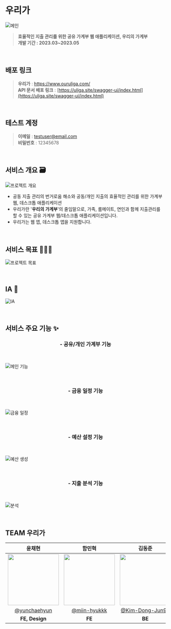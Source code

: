 # 우리가

![메인](https://github.com/Uliga/Uliga_Frontend/assets/79246447/27ae04c1-a81e-4108-90e9-9096022d1226)

> **효율적인 지출 관리를 위한 공유 가계부 웹 애플리케이션, 우리의 가계부**
> <br/>
> **개발 기간 : 2023.03~2023.05**

<br/>

## 배포 링크

> **우리가** : https://www.ouruliga.com/
> <br/>
> **API 문서 배포 링크** : [https://uliga.site/swagger-ui/index.html](https://uliga.site/swagger-ui/index.html)

<br/>

## 테스트 계정

> **이메일** : testuser@email.com
> <br/>
> **비밀번호** : 12345678

<br/>

## 서비스 개요 🗃️

![프로젝트 개요](https://github.com/Uliga/Uliga_Frontend/assets/79246447/543d3b6a-65d8-4529-b584-a34cf78fadf8)

- 공동 지출 관리의 번거로움 해소와 공동/개인 지출의 효율적인 관리를 위한 가계부 웹, 데스크톱 애플리케이션
- 우리가란 '**우리의 가계부**'의 줄임말으로, 가족, 룸메이트, 연인과 함께 지출관리를 할 수 있는 공유 가계부 웹/데스크톱 애플리케이션입니다.
- 우리가는 웹 앱, 데스크톱 앱을 지원합니다.

<br/>

## 서비스 목표 👩🏻‍💻

![프로젝트 목표](https://github.com/Uliga/Uliga_Frontend/assets/79246447/91534b96-306e-4991-b735-7bc8e8dce9e7)

<br/>

## IA 📝

![IA](https://github.com/Uliga/Uliga_Frontend/assets/79246447/2014674a-2105-417f-be4b-d085969b72b8)

<br/>

## 서비스 주요 기능 ✨

<h3 align="center">- 공유/개인 가계부 기능</h3>

<br/>

![메인 기능](https://github.com/Uliga/Uliga_Frontend/assets/79246447/6f94f815-4023-4e5e-b5e0-b92ed0383070)

<br/>

<h3 align="center">- 금융 일정 기능</h3>

<br/>

![금융 일정](https://github.com/Uliga/Uliga_Frontend/assets/79246447/988693b0-2e64-4dc7-9bf3-d712f19d9144)

<br/>

<h3 align="center">- 예산 설정 기능</h3>

<br/>

![예산 생성](https://github.com/Uliga/Uliga_Frontend/assets/79246447/407e5ea8-c40b-4f0b-ab6c-7c853261d61c)

<br/>

<h3 align="center">- 지출 분석 기능</h3>

<br/>

![분석](https://github.com/Uliga/Uliga_Frontend/assets/79246447/eb2b4bda-4a4b-4eb7-bf24-d59db97e1d1d)

<br/>


## TEAM 우리가

|                                      윤채현                                       |                                       함민혁                                        |                                      김동준                                       |
|:------------------------------------------------------------------------------:|:--------------------------------------------------------------------------------:|:------------------------------------------------------------------------------:|
| <img width="160px" src="https://avatars.githubusercontent.com/u/79246447?v=4"> | <img width="160px" src="https://avatars.githubusercontent.com/u/97940568?v=4" /> | <img width="160px" src="https://avatars.githubusercontent.com/u/95599193?v=4"> |
|                 [@yunchaehyun](https://github.com/yunchaehyun)                 |                  [@miin-hyukkk](https://github.com/miin-hyukkk)                  |              [@Kim-Dong-Jun99](https://github.com/Kim-Dong-Jun99)              |
|                                   **FE, Design**                                   |                                      **FE**                                      |                                     **BE**                                     |
